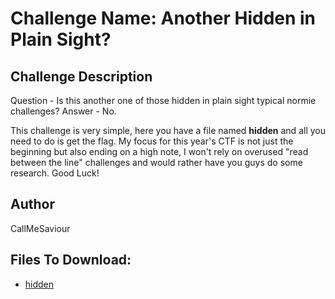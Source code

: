 # Challenge Name: Another Hidden in Plain Sight?

## Challenge Description

Question - Is this another one of those hidden in plain sight typical normie challenges? 
Answer - No.

This challenge is very simple, here you have a file named **hidden** and all you need to do is get the flag. My focus for this year's CTF is 
not just the beginning but also ending on a high note, I won't rely on overused "read between the line" challenges and would rather have you guys do some research.
Good Luck!

## Author
CallMeSaviour

## Files To Download:
- [hidden](challenge-files/hidden)
